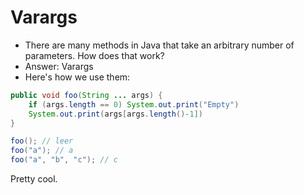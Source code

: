 # Varargs
- There are many methods in Java that take an arbitrary number of parameters. How does that work?
- Answer: Varargs
- Here's how we use them:

```Java
public void foo(String ... args) {
	if (args.length == 0) System.out.print("Empty")
	System.out.print(args[args.length()-1])
}

foo(); // leer 
foo("a"); // a 
foo("a", "b", "c"); // c
```

Pretty cool.